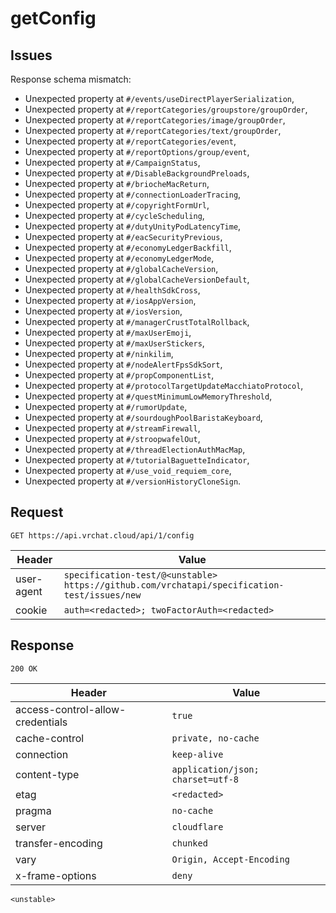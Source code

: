 # getConfig

## Issues
Response schema mismatch:
* Unexpected property at ``#/events/useDirectPlayerSerialization``,
* Unexpected property at ``#/reportCategories/groupstore/groupOrder``,
* Unexpected property at ``#/reportCategories/image/groupOrder``,
* Unexpected property at ``#/reportCategories/text/groupOrder``,
* Unexpected property at ``#/reportCategories/event``,
* Unexpected property at ``#/reportOptions/group/event``,
* Unexpected property at ``#/CampaignStatus``,
* Unexpected property at ``#/DisableBackgroundPreloads``,
* Unexpected property at ``#/briocheMacReturn``,
* Unexpected property at ``#/connectionLoaderTracing``,
* Unexpected property at ``#/copyrightFormUrl``,
* Unexpected property at ``#/cycleScheduling``,
* Unexpected property at ``#/dutyUnityPodLatencyTime``,
* Unexpected property at ``#/eacSecurityPrevious``,
* Unexpected property at ``#/economyLedgerBackfill``,
* Unexpected property at ``#/economyLedgerMode``,
* Unexpected property at ``#/globalCacheVersion``,
* Unexpected property at ``#/globalCacheVersionDefault``,
* Unexpected property at ``#/healthSdkCross``,
* Unexpected property at ``#/iosAppVersion``,
* Unexpected property at ``#/iosVersion``,
* Unexpected property at ``#/managerCrustTotalRollback``,
* Unexpected property at ``#/maxUserEmoji``,
* Unexpected property at ``#/maxUserStickers``,
* Unexpected property at ``#/ninkilim``,
* Unexpected property at ``#/nodeAlertFpsSdkSort``,
* Unexpected property at ``#/propComponentList``,
* Unexpected property at ``#/protocolTargetUpdateMacchiatoProtocol``,
* Unexpected property at ``#/questMinimumLowMemoryThreshold``,
* Unexpected property at ``#/rumorUpdate``,
* Unexpected property at ``#/sourdoughPoolBaristaKeyboard``,
* Unexpected property at ``#/streamFirewall``,
* Unexpected property at ``#/stroopwafelOut``,
* Unexpected property at ``#/threadElectionAuthMacMap``,
* Unexpected property at ``#/tutorialBaguetteIndicator``,
* Unexpected property at ``#/use_void_requiem_core``,
* Unexpected property at ``#/versionHistoryCloneSign``.
## Request
`GET https://api.vrchat.cloud/api/1/config`

| Header | Value |
| ------ | ----- |
| user-agent | `specification-test/@<unstable> https://github.com/vrchatapi/specification-test/issues/new` |
| cookie | `auth=<redacted>; twoFactorAuth=<redacted>` |


## Response
`200 OK`

| Header | Value |
| ------ | ----- |
| access-control-allow-credentials | `true` |
| cache-control | `private, no-cache` |
| connection | `keep-alive` |
| content-type | `application/json; charset=utf-8` |
| etag | `<redacted>` |
| pragma | `no-cache` |
| server | `cloudflare` |
| transfer-encoding | `chunked` |
| vary | `Origin, Accept-Encoding` |
| x-frame-options | `deny` |

```jsonc
<unstable>
```
